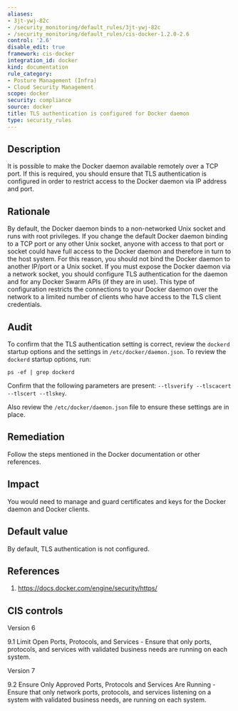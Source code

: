 ```yaml
---
aliases:
- 3jt-ywj-82c
- /security_monitoring/default_rules/3jt-ywj-82c
- /security_monitoring/default_rules/cis-docker-1.2.0-2.6
control: '2.6'
disable_edit: true
framework: cis-docker
integration_id: docker
kind: documentation
rule_category:
- Posture Management (Infra)
- Cloud Security Management
scope: docker
security: compliance
source: docker
title: TLS authentication is configured for Docker daemon
type: security_rules
---
```


## Description

It is possible to make the Docker daemon available remotely over a TCP port. If this is required, you should ensure that TLS authentication is configured in order to restrict access to the Docker daemon via IP address and port.

## Rationale

By default, the Docker daemon binds to a non-networked Unix socket and runs with root privileges. If you change the default Docker daemon binding to a TCP port or any other Unix socket, anyone with access to that port or socket could have full access to the Docker daemon and therefore in turn to the host system. For this reason, you should not bind the Docker daemon to another IP/port or a Unix socket. If you must expose the Docker daemon via a network socket, you should configure TLS authentication for the daemon and for any Docker Swarm APIs (if they are in use). This type of configuration restricts the connections to your Docker daemon over the network to a limited number of clients who have access to the TLS client credentials.

## Audit

To confirm that the TLS authentication setting is correct, review the `dockerd` startup options and the settings in `/etc/docker/daemon.json`. To review the `dockerd` startup options, run: 
```
ps -ef | grep dockerd 
```
Confirm that the following parameters are present: `--tlsverify --tlscacert --tlscert --tlskey`.

Also review the `/etc/docker/daemon.json` file to ensure these settings are in place.

## Remediation

Follow the steps mentioned in the Docker documentation or other references.

## Impact

You would need to manage and guard certificates and keys for the Docker daemon and Docker clients.

## Default value

By default, TLS authentication is not configured.

## References

1. https://docs.docker.com/engine/security/https/

## CIS controls

Version 6

9.1 Limit Open Ports, Protocols, and Services - Ensure that only ports, protocols, and services with validated business needs are running on each system.

Version 7

9.2 Ensure Only Approved Ports, Protocols and Services Are Running - Ensure that only network ports, protocols, and services listening on a system with validated business needs, are running on each system.
